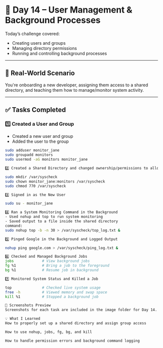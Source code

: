 # 📅 Day 14 – User Management & Background Processes
Today’s challenge covered:
- Creating users and groups
- Managing directory permissions
- Running and controlling background processes

---

## 🧪 Real-World Scenario

You're onboarding a new developer, assigning them access to a shared directory, and teaching them how to manage/monitor system activity.

---

## ✅ Tasks Completed

### 1️⃣ Created a User and Group
- Created a new user and group
- Added the user to the group

```bash
sudo adduser monitor_jane
sudo groupadd monitors
sudo usermod -aG monitors monitor_jane

2️⃣ Created a Shared Directory and changed ownership/permissions to allow group access

sudo mkdir /var/syscheck
sudo chown monitor_jane:monitors /var/syscheck
sudo chmod 770 /var/syscheck

3️⃣ Signed in as the New User

sudo su - monitor_jane

4️⃣ Ran a System Monitoring Command in the Background
- Used nohup and top to run system monitoring
- Saved output to a file inside the shared directory
command:
sudo nohup top -b -n 30 > /var/syscheck/top_log.txt &

5️⃣ Pinged Google in the Background and Logged Output

nohup ping google.com > /var/syscheck/ping_log.txt &

6️⃣ Checked and Managed Background Jobs
jobs             # View background jobs
fg %1            # Bring a job to the foreground
bg %1            # Resume job in background

7️⃣ Monitored System Status and Killed a Job

top              # Checked live system usage
free -h          # Viewed memory and swap space
kill %1          # Stopped a background job

📸 Screenshots Preview
Screenshots for each task are included in the image folder for Day 14.

💡 What I Learned
How to properly set up a shared directory and assign group access

How to use nohup, jobs, fg, bg, and kill

How to handle permission errors and background command logging